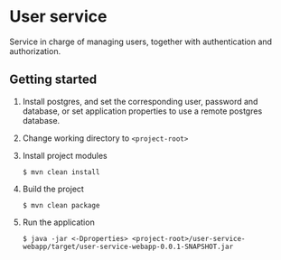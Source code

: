 # User service

Service in charge of managing users, together with authentication and authorization.

## Getting started

1. Install postgres, and set the corresponding user, password and database, or set application properties to use a remote postgres database.

2. Change working directory to ```<project-root>```

3. Install project modules

	``` 
	$ mvn clean install
	```

4. Build the project
	
	``` 
	$ mvn clean package
	```

5. Run the application
	
	``` 
	$ java -jar <-Dproperties> <project-root>/user-service-webapp/target/user-service-webapp-0.0.1-SNAPSHOT.jar
	```
